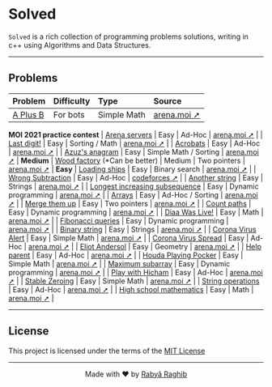 # Solved

`Solved` is a rich collection of programming problems solutions, writing in c++ using Algorithms and Data Structures.

---

## Problems

<!--
    Easiest - Easy - Medium - Difficult - Expert
-->

| Problem                                                 | Difficulty | Type                    | Source                                                       |
| :------------------------------------------------------ | :--------- | :---------------------- | :----------------------------------------------------------- |
| [A Plus B](arena/A-plus-B.cpp)                          | For bots   | Simple Math             | [arena.moi ➚](https://arena.moi/problem/aplusb)              |
**MOI 2021 practice contest**
| [Arena servers](arena/MOI21-Practice/Arena-servers.cpp) | Easy       | Ad-Hoc                  | [arena.moi ➚](https://arena.moi/problem/mdc1arenaservers)    |
| [Last digit!](arena/MOI21-Practice/Last-digite.cpp)     | Easy       | Sorting / Math          | [arena.moi ➚](https://arena.moi/problem/gc4lastdigit)        |
| [Acrobats](arena/MOI21-Practice/Acrobats.cpp)           | Easy       | Ad-Hoc                  | [arena.moi ➚](https://arena.moi/problem/moij2020acrobat)     |
| [Azuz's anagram](arena/MOI21-Practice/Azuz-anagram.cpp) | Easy       | Simple Math / Sorting   | [arena.moi ➚](https://arena.moi/problem/gc4azuzanagram)      |
**Medium**
| [Wood factory](arena/Wood-factory.cpp) (*Can be better) | Medium     | Two pointers            | [arena.moi ➚](https://arena.moi/problem/round9carpentry)     |
**Easy**
| [Loading ships](arena/Loading-ships.cpp)                | Easy       | Binary search           | [arena.moi ➚](https://arena.moi/problem/seed2)               |
| [Wrong Subtraction](codeforces/Wrong-Subtraction.cpp)   | Easy       | Ad-Hoc                  | [codeforces ➚](https://codeforces.com/contest/977/problem/A) |
| [Another string](arena/Another-string.cpp)              | Easy       | Strings                 | [arena.moi ➚](https://arena.moi/problem/mcpc18acestring)     |
| [Longest increasing subsequence](arena/Dplessonlis.cpp) | Easy       | Dynamic programming     | [arena.moi ➚](https://arena.moi/problem/dplessonlis)         |
| [Arrays](arena/Arrays.cpp)                              | Easy       | Ad-Hoc / Sorting        | [arena.moi ➚](https://arena.moi/problem/ncc20array)          |
| [Merge them up](arena/Merge-them-up.cpp)                | Easy       | Two pointers            | [arena.moi ➚](https://arena.moi/problem/divmergethemup)      |
| [Count paths](arena/Count-paths.cpp)                    | Easy       | Dynamic programming     | [arena.moi ➚](https://arena.moi/problem/dplessoncountpaths)  |
| [Diaa Was Live!](arena/Diaa-was-live.cpp)               | Easy       | Math                    | [arena.moi ➚](https://arena.moi/problem/gc5countdigits)      |
| [Fibonacci queries](arena/Fibonacci-queries.cpp)        | Easy       | Dynamic programming     | [arena.moi ➚](https://arena.moi/problem/dplessonfibo)        |
| [Binary string](arena/Binary-string.cpp)                | Easy       | Strings                 | [arena.moi ➚](https://arena.moi/problem/round6binary)        |
| [Corona Virus Alert](arena/Corona-virus-alert.cpp)      | Easy       | Simple Math             | [arena.moi ➚](https://arena.moi/problem/gc5covidalert)       |
| [Corona Virus Spread](arena/Corona-virus-spread.cpp)    | Easy       | Ad-Hoc                  | [arena.moi ➚](https://arena.moi/problem/gc5covidspread)      |
| [Eliot Andersol](arena/Eliot-andersol.cpp)              | Easy       | Geometry                | [arena.moi ➚](https://arena.moi/problem/mdc1eliotandersol)   |
| [Help parent](arena/Help-parent.cpp)                    | Easy       | Ad-Hoc                  | [arena.moi ➚](https://arena.moi/problem/ncc20help)           |
| [Houda Playing Pocker](arena/Houda-playing-pocker.cpp)  | Easy       | Simple Math             | [arena.moi ➚](https://arena.moi/problem/gc4houdaplayingpock) |
| [Maximum subarray](arena/Maximum-subarray.cpp)          | Easy       | Dynamic programming     | [arena.moi ➚](https://arena.moi/problem/dplessonkadane)      |
| [Play with Hicham](arena/Play-with-Hicham.cpp)          | Easy       | Ad-Hoc                  | [arena.moi ➚](https://arena.moi/problem/ncc20hicham)         |
| [Stable Zeroing](arena/Stable-zeroing.cpp)              | Easy       | Simple Math             | [arena.moi ➚](https://arena.moi/problem/gc4stablezeroing)    |
| [String operations](arena/String-operations.cpp)        | Easy       | Ad-Hoc                  | [arena.moi ➚](https://arena.moi/problem/round7operations)    |
| [High school mathematics](arena/HSchool-maths.cpp)      | Easy       | Math                    | [arena.moi ➚](https://arena.moi/problem/gc4highschoolmat)    |

---

## License
This project is licensed under the terms of the [MIT License](LICENSE)

---

<p align="center">Made with ❤️ by <a href="https://www.rabraghib.me">Rabyâ Raghib</a></p>